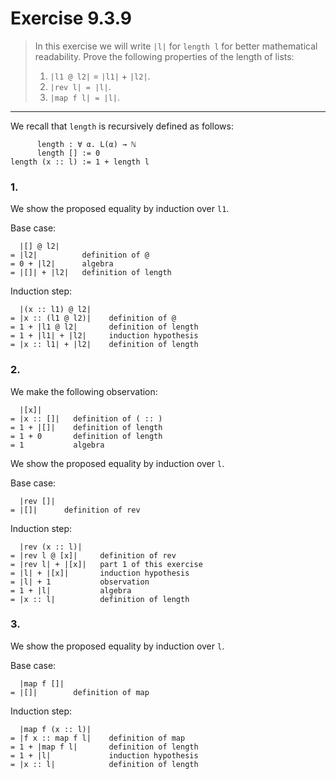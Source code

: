 # Exercise 9.3.9

> In this exercise we will write `|l|` for `length l` for better mathematical readability.
> Prove the following properties of the length of lists:
> 1. `|l1 @ l2|` = `|l1|` + `|l2|`.
> 2. `|rev l| = |l|`.
> 3. `|map f l| = |l|`.

---

We recall that `length` is recursively defined as follows:
```text
      length : ∀ α. L(α) → ℕ
      length [] := 0
length (x :: l) := 1 + length l
```

### 1.

We show the proposed equality by induction over `l1`.

Base case:
```text
  |[] @ l2|
= |l2|          definition of @
= 0 + |l2|      algebra
= |[]| + |l2|   definition of length
```
Induction step:
```text
  |(x :: l1) @ l2|
= |x :: (l1 @ l2)|    definition of @
= 1 + |l1 @ l2|       definition of length
= 1 + |l1| + |l2|     induction hypothesis
= |x :: l1| + |l2|    definition of length
```

### 2.

We make the following observation:
```text
  |[x]|
= |x :: []|   definition of ( :: )
= 1 + |[]|    definition of length
= 1 + 0       definition of length
= 1           algebra
```

We show the proposed equality by induction over `l`.

Base case:
```text
  |rev []|
= |[]|      definition of rev
```
Induction step:
```text
  |rev (x :: l)|
= |rev l @ [x]|     definition of rev
= |rev l| + |[x]|   part 1 of this exercise
= |l| + |[x]|       induction hypothesis
= |l| + 1           observation
= 1 + |l|           algebra
= |x :: l|          definition of length
```

### 3.

We show the proposed equality by induction over `l`.

Base case:
```text
  |map f []|
= |[]|        definition of map
```
Induction step:
```text
  |map f (x :: l)|
= |f x :: map f l|    definition of map
= 1 + |map f l|       definition of length
= 1 + |l|             induction hypothesis
= |x :: l|            definition of length
```

